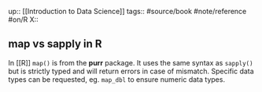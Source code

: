 up:: [[Introduction to Data Science]]
tags:: #source/book #note/reference #on/R 
X::

## map vs sapply in R

In [[R]] `map()` is from the __purr__ package. It uses the same syntax as `sapply()` but is strictly typed and will return errors in case of mismatch. Specific data types can be requested, eg. `map_dbl` to ensure numeric data types.